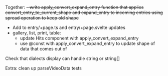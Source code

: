 Together:
~~- write apply_convert_expand_entry function that applies convert_entry_to_current_shape and expand_entry to incoming entries using spread operation to keep old shape~~
 
- Add to entry/+page.ts and entry/+page.svelte updates
- gallery, list, print, table:
  - update Hits component with apply_convert_expand_entry
  - use @const with apply_convert_expand_entry to update shape of data that comes out of <Doc>

Check that dialects display can handle string or string[]

Extra: clean up parseVideoData tests